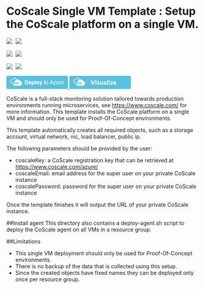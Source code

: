 # CoScale Single VM Template : Setup the CoScale platform on a single VM.

<IMG SRC="https://azbotstorage.blob.core.windows.net/badges/coscale-dev-env/PublicLastTestDate.svg" />&nbsp;
<IMG SRC="https://azbotstorage.blob.core.windows.net/badges/coscale-dev-env/PublicDeployment.svg" />&nbsp;

<IMG SRC="https://azbotstorage.blob.core.windows.net/badges/coscale-dev-env/FairfaxLastTestDate.svg" />&nbsp;
<IMG SRC="https://azbotstorage.blob.core.windows.net/badges/coscale-dev-env/FairfaxDeployment.svg" />&nbsp;

<IMG SRC="https://azbotstorage.blob.core.windows.net/badges/coscale-dev-env/BestPracticeResult.svg" />&nbsp;
<IMG SRC="https://azbotstorage.blob.core.windows.net/badges/coscale-dev-env/CredScanResult.svg" />&nbsp;

<a href="https://portal.azure.com/#create/Microsoft.Template/uri/https%3A%2F%2Fraw.githubusercontent.com%2FAzure%2Fazure-quickstart-templates%2Fmaster%2Fcoscale-dev-env%2Fazuredeploy.json" target="_blank">
    <img src="https://raw.githubusercontent.com/Azure/azure-quickstart-templates/master/1-CONTRIBUTION-GUIDE/images/deploytoazure.png"/>
</a>
<a href="http://armviz.io/#/?load=https%3A%2F%2Fraw.githubusercontent.com%2FAzure%2Fazure-quickstart-templates%2Fmaster%2Fcoscale-dev-env%2Fazuredeploy.json" target="_blank">
    <img src="https://raw.githubusercontent.com/Azure/azure-quickstart-templates/master/1-CONTRIBUTION-GUIDE/images/visualizebutton.png"/>
</a>

CoScale is a full-stack monitoring solution tailored towards production environments running microservices, see https://www.coscale.com/ for more information.
This template installs the CoScale platform on a single VM and should only be used for Proof-Of-Concept environments.

This template automatically creates all required objects, such as a storage account, virtual network, nic, load balancer, public ip.

The following parameters should be provided by the user:
* coscaleKey: a CoScale registration key that can be retrieved at https://www.coscale.com/azure/
* coscaleEmail: email address for the super user on your private CoScale instance
* coscalePassword: password for the super user on your private CoScale instance

Once the template finishes it will output the URL of your private CoScale instance.

##Install agent
This directory also contains a deploy-agent.sh script to deploy the CoScale agent on all VMs in a resource group.

##Limitations
- This single VM deployment should only be used for Proof-Of-Concept environments.
- There is no backup of the data that is collected using this setup.
- Since the created objects have fixed names they can be deployed only once per resource group.
